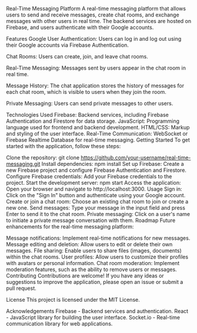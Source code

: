 Real-Time Messaging Platform
A real-time messaging platform that allows users to send and receive messages, create chat rooms, and exchange messages with other users in real time. The backend services are hosted on Firebase, and users authenticate with their Google accounts.

Features
Google User Authentication: Users can log in and log out using their Google accounts via Firebase Authentication.

Chat Rooms: Users can create, join, and leave chat rooms.

Real-Time Messaging: Messages sent by users appear in the chat room in real time.

Message History: The chat application stores the history of messages for each chat room, which is visible to users when they join the room.

Private Messaging: Users can send private messages to other users.

Technologies Used
Firebase: Backend services, including Firebase Authentication and Firestore for data storage.
JavaScript: Programming language used for frontend and backend development.
HTML/CSS: Markup and styling of the user interface.
Real-Time Communication: WebSocket or Firebase Realtime Database for real-time messaging.
Getting Started
To get started with the application, follow these steps:

Clone the repository: git clone https://github.com/your-username/real-time-messaging.git
Install dependencies: npm install
Set up Firebase: Create a new Firebase project and configure Firebase Authentication and Firestore.
Configure Firebase credentials: Add your Firebase credentials to the project.
Start the development server: npm start
Access the application: Open your browser and navigate to http://localhost:3000.
Usage
Sign in: Click on the "Sign In" button and authenticate using your Google account.
Create or join a chat room: Choose an existing chat room to join or create a new one.
Send messages: Type your message in the input field and press Enter to send it to the chat room.
Private messaging: Click on a user's name to initiate a private message conversation with them.
Roadmap
Future enhancements for the real-time messaging platform:

Message notifications: Implement real-time notifications for new messages.
Message editing and deletion: Allow users to edit or delete their own messages.
File sharing: Enable users to share files (images, documents) within the chat rooms.
User profiles: Allow users to customize their profiles with avatars or personal information.
Chat room moderation: Implement moderation features, such as the ability to remove users or messages.
Contributing
Contributions are welcome! If you have any ideas or suggestions to improve the application, please open an issue or submit a pull request.

License
This project is licensed under the MIT License.

Acknowledgements
Firebase - Backend services and authentication.
React - JavaScript library for building the user interface.
Socket.io - Real-time communication library for web applications.